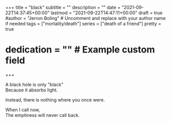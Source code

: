 +++
title = "black"
subtitle = ""
description = ""
date = "2021-09-22T14:37:45+00:00"
lastmod = "2021-09-22T14:47:11+00:00"
draft = true
#author = "Jerron Boling" # Uncomment and replace with your author name if needed
tags = ["mortality/death"]
series = ["death of a friend"]
pretty = true
# dedication = "" # Example custom field
+++

A black hole is only "black"  
Because it absorbs light.

Instead, there is nothing where you once were. 

When I call now,  
The emptiness will never call back. 


